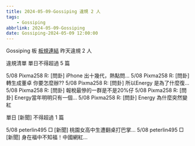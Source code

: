 ```yaml
---
title: 2024-05-09-Gossiping 違規 2 人
tags:
    - Gossiping
abbrlink: 2024-05-09-Gossiping
date: Gossiping-2024-05-09 12:00:00
---
```

Gossiping 板 [板規連結](https://www.ptt.cc/bbs/Gossiping/M.1637425085.A.07D.html)
昨天違規 2 人
<!-- more -->

違規清單
單日不得超過 5 篇

5/08 Pixma258 R: [問卦] iPhone 出十幾代，熱點問…
5/08 Pixma258 R: [問卦] 轉生成董卓 你要怎麼辦??
5/08 Pixma258 R: [問卦] 所以Energy 是為了什麼復…
5/08 Pixma258 R: [問卦] 報稅最慘的一群是不是20%仔
5/08 Pixma258 R: [問卦]  Energy當年明明只有一個…
5/08 Pixma258 R: [問卦] Energy 為什麼突然變紅

單日 [新聞] 不得超過 1 篇

5/08 peterlin495 □ [新聞] 桃園女高中生遭翻桌打巴掌…
5/08 peterlin495 □ [新聞] 身在福中不知福！中國網紅…